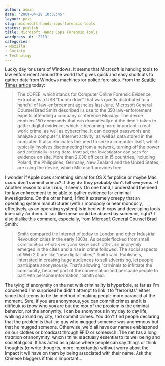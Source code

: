 ```yaml
---
author: admin
date: '2008-04-29 10:32:45'
layout: post
slug: microsoft-hands-cops-forensic-tools
status: publish
title: Microsoft Hands Cops Forensic Tools
wordpress_id: '2213'
categories:
- Mozilla
- Society
- Technology
---
```


Lucky day for users of Windows. It seems that Microsoft is handing tools
to law enforcement around the world that gives quick and easy shortcuts
to gather data from Windows machines for police forensics. From the
[Seattle Times
article](http://seattletimes.nwsource.com/html/microsoft/2004379751_msftlaw29.html)
today:

> The COFEE, which stands for Computer Online Forensic Evidence
> Extractor, is a USB "thumb drive" that was quietly distributed to a
> handful of law-enforcement agencies last June. Microsoft General
> Counsel Brad Smith described its use to the 350 law-enforcement
> experts attending a company conference Monday. The device contains 150
> commands that can dramatically cut the time it takes to gather digital
> evidence, which is becoming more important in real-world crime, as
> well as cybercrime. It can decrypt passwords and analyze a computer's
> Internet activity, as well as data stored in the computer. It also
> eliminates the need to seize a computer itself, which typically
> involves disconnecting from a network, turning off the power and
> potentially losing data. Instead, the investigator can scan for
> evidence on site. More than 2,000 officers in 15 countries, including
> Poland, the Philippines, Germany, New Zealand and the United States,
> are using the device, which Microsoft provides free.

I wonder if Apple does something similar for OS X for police or maybe
Mac users don't commit crimes? If they do, they probably don't tell
everyone. :-) Another reason to use Linux, it seems. On one hand, I
understand the need for law enforcement to be able to gather evidence
for criminal investigations. On the other hand, I find it extremely
creepy that an operating system manufacturer (with a monopoly or near
monopoly, effectively, as an operating system) is in bed with cops and
developing tools internally for them. It isn't like these could be
abused by someone, right? I also dislike this comment, especially, from
Microsoft General Counsel Brad Smith:

> Smith compared the Internet of today to London and other Industrial
> Revolution cities in the early 1800s. As people flocked from small
> communities where everyone knew each other, an anonymity emerged in
> the cities and a rise in crime followed. The social aspects of Web 2.0
> are like "new digital cities," Smith said. Publishers, interested in
> creating huge audiences to sell advertising, let people participate
> anonymously. That's allowing "criminals to infiltrate the community,
> become part of the conversation and persuade people to part with
> personal information," Smith said.

The tying of anonymity on the net with criminality is hyperbole, as far
as I'm concerned. I'm surprised he didn't attempt to link it to
"terrorists" either since that seems to be the method of making people
more paranoid at the moment. Sure, if you are anonymous, you can commit
crimes and it is difficult to know who you are but the root of the
problem is the criminal behavior, not the anonymity. I can be anonymous
in my day to day life, walking around my city, and commit crimes. You
don't find people declaring that the problem is that the guy who mugged
someone was anonymous but that he mugged someone. Otherwise, we'd all
have our names emblazoned on our clothes or broadcast through RFID or
somesuch. The net has a long tradition of anonymity, which I think is
actually essential to its well being and societal good. It has acted as
a place where people can say things or think thoughts (or write
thoughts, more importantly) without worry about the impact it will have
on them by being associated with their name. Ask the Chinese bloggers if
this is important...
